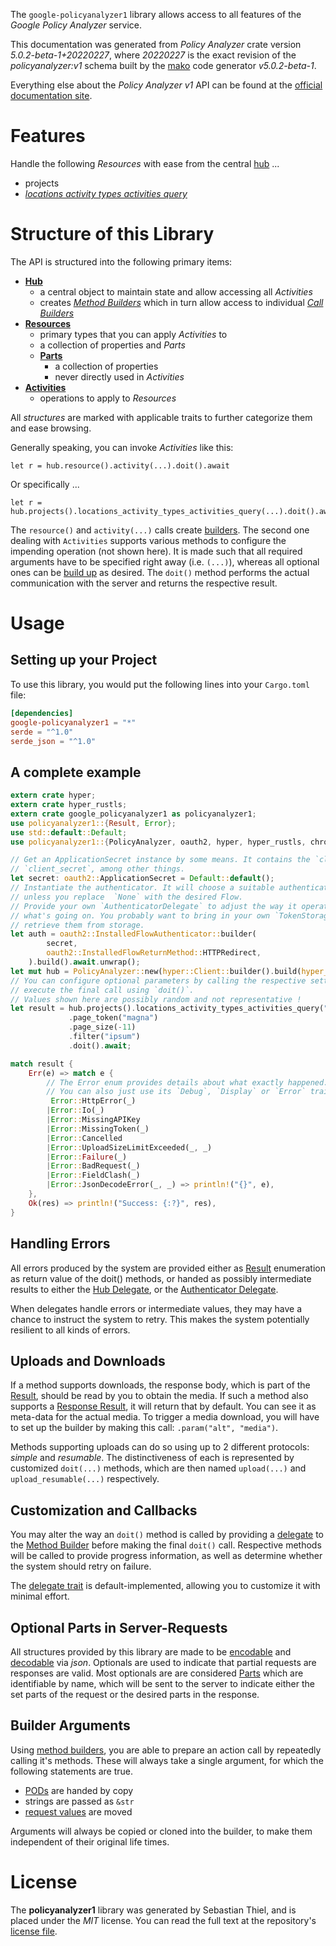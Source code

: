 <!---
DO NOT EDIT !
This file was generated automatically from 'src/generator/templates/api/README.md.mako'
DO NOT EDIT !
-->
The `google-policyanalyzer1` library allows access to all features of the *Google Policy Analyzer* service.

This documentation was generated from *Policy Analyzer* crate version *5.0.2-beta-1+20220227*, where *20220227* is the exact revision of the *policyanalyzer:v1* schema built by the [mako](http://www.makotemplates.org/) code generator *v5.0.2-beta-1*.

Everything else about the *Policy Analyzer* *v1* API can be found at the
[official documentation site](https://www.google.com).
# Features

Handle the following *Resources* with ease from the central [hub](https://docs.rs/google-policyanalyzer1/5.0.2-beta-1+20220227/google_policyanalyzer1/PolicyAnalyzer) ... 

* projects
 * [*locations activity types activities query*](https://docs.rs/google-policyanalyzer1/5.0.2-beta-1+20220227/google_policyanalyzer1/api::ProjectLocationActivityTypeActivityQueryCall)




# Structure of this Library

The API is structured into the following primary items:

* **[Hub](https://docs.rs/google-policyanalyzer1/5.0.2-beta-1+20220227/google_policyanalyzer1/PolicyAnalyzer)**
    * a central object to maintain state and allow accessing all *Activities*
    * creates [*Method Builders*](https://docs.rs/google-policyanalyzer1/5.0.2-beta-1+20220227/google_policyanalyzer1/client::MethodsBuilder) which in turn
      allow access to individual [*Call Builders*](https://docs.rs/google-policyanalyzer1/5.0.2-beta-1+20220227/google_policyanalyzer1/client::CallBuilder)
* **[Resources](https://docs.rs/google-policyanalyzer1/5.0.2-beta-1+20220227/google_policyanalyzer1/client::Resource)**
    * primary types that you can apply *Activities* to
    * a collection of properties and *Parts*
    * **[Parts](https://docs.rs/google-policyanalyzer1/5.0.2-beta-1+20220227/google_policyanalyzer1/client::Part)**
        * a collection of properties
        * never directly used in *Activities*
* **[Activities](https://docs.rs/google-policyanalyzer1/5.0.2-beta-1+20220227/google_policyanalyzer1/client::CallBuilder)**
    * operations to apply to *Resources*

All *structures* are marked with applicable traits to further categorize them and ease browsing.

Generally speaking, you can invoke *Activities* like this:

```Rust,ignore
let r = hub.resource().activity(...).doit().await
```

Or specifically ...

```ignore
let r = hub.projects().locations_activity_types_activities_query(...).doit().await
```

The `resource()` and `activity(...)` calls create [builders][builder-pattern]. The second one dealing with `Activities` 
supports various methods to configure the impending operation (not shown here). It is made such that all required arguments have to be 
specified right away (i.e. `(...)`), whereas all optional ones can be [build up][builder-pattern] as desired.
The `doit()` method performs the actual communication with the server and returns the respective result.

# Usage

## Setting up your Project

To use this library, you would put the following lines into your `Cargo.toml` file:

```toml
[dependencies]
google-policyanalyzer1 = "*"
serde = "^1.0"
serde_json = "^1.0"
```

## A complete example

```Rust
extern crate hyper;
extern crate hyper_rustls;
extern crate google_policyanalyzer1 as policyanalyzer1;
use policyanalyzer1::{Result, Error};
use std::default::Default;
use policyanalyzer1::{PolicyAnalyzer, oauth2, hyper, hyper_rustls, chrono, FieldMask};

// Get an ApplicationSecret instance by some means. It contains the `client_id` and 
// `client_secret`, among other things.
let secret: oauth2::ApplicationSecret = Default::default();
// Instantiate the authenticator. It will choose a suitable authentication flow for you, 
// unless you replace  `None` with the desired Flow.
// Provide your own `AuthenticatorDelegate` to adjust the way it operates and get feedback about 
// what's going on. You probably want to bring in your own `TokenStorage` to persist tokens and
// retrieve them from storage.
let auth = oauth2::InstalledFlowAuthenticator::builder(
        secret,
        oauth2::InstalledFlowReturnMethod::HTTPRedirect,
    ).build().await.unwrap();
let mut hub = PolicyAnalyzer::new(hyper::Client::builder().build(hyper_rustls::HttpsConnectorBuilder::new().with_native_roots().https_or_http().enable_http1().enable_http2().build()), auth);
// You can configure optional parameters by calling the respective setters at will, and
// execute the final call using `doit()`.
// Values shown here are possibly random and not representative !
let result = hub.projects().locations_activity_types_activities_query("parent")
             .page_token("magna")
             .page_size(-11)
             .filter("ipsum")
             .doit().await;

match result {
    Err(e) => match e {
        // The Error enum provides details about what exactly happened.
        // You can also just use its `Debug`, `Display` or `Error` traits
         Error::HttpError(_)
        |Error::Io(_)
        |Error::MissingAPIKey
        |Error::MissingToken(_)
        |Error::Cancelled
        |Error::UploadSizeLimitExceeded(_, _)
        |Error::Failure(_)
        |Error::BadRequest(_)
        |Error::FieldClash(_)
        |Error::JsonDecodeError(_, _) => println!("{}", e),
    },
    Ok(res) => println!("Success: {:?}", res),
}

```
## Handling Errors

All errors produced by the system are provided either as [Result](https://docs.rs/google-policyanalyzer1/5.0.2-beta-1+20220227/google_policyanalyzer1/client::Result) enumeration as return value of
the doit() methods, or handed as possibly intermediate results to either the 
[Hub Delegate](https://docs.rs/google-policyanalyzer1/5.0.2-beta-1+20220227/google_policyanalyzer1/client::Delegate), or the [Authenticator Delegate](https://docs.rs/yup-oauth2/*/yup_oauth2/trait.AuthenticatorDelegate.html).

When delegates handle errors or intermediate values, they may have a chance to instruct the system to retry. This 
makes the system potentially resilient to all kinds of errors.

## Uploads and Downloads
If a method supports downloads, the response body, which is part of the [Result](https://docs.rs/google-policyanalyzer1/5.0.2-beta-1+20220227/google_policyanalyzer1/client::Result), should be
read by you to obtain the media.
If such a method also supports a [Response Result](https://docs.rs/google-policyanalyzer1/5.0.2-beta-1+20220227/google_policyanalyzer1/client::ResponseResult), it will return that by default.
You can see it as meta-data for the actual media. To trigger a media download, you will have to set up the builder by making
this call: `.param("alt", "media")`.

Methods supporting uploads can do so using up to 2 different protocols: 
*simple* and *resumable*. The distinctiveness of each is represented by customized 
`doit(...)` methods, which are then named `upload(...)` and `upload_resumable(...)` respectively.

## Customization and Callbacks

You may alter the way an `doit()` method is called by providing a [delegate](https://docs.rs/google-policyanalyzer1/5.0.2-beta-1+20220227/google_policyanalyzer1/client::Delegate) to the 
[Method Builder](https://docs.rs/google-policyanalyzer1/5.0.2-beta-1+20220227/google_policyanalyzer1/client::CallBuilder) before making the final `doit()` call. 
Respective methods will be called to provide progress information, as well as determine whether the system should 
retry on failure.

The [delegate trait](https://docs.rs/google-policyanalyzer1/5.0.2-beta-1+20220227/google_policyanalyzer1/client::Delegate) is default-implemented, allowing you to customize it with minimal effort.

## Optional Parts in Server-Requests

All structures provided by this library are made to be [encodable](https://docs.rs/google-policyanalyzer1/5.0.2-beta-1+20220227/google_policyanalyzer1/client::RequestValue) and 
[decodable](https://docs.rs/google-policyanalyzer1/5.0.2-beta-1+20220227/google_policyanalyzer1/client::ResponseResult) via *json*. Optionals are used to indicate that partial requests are responses 
are valid.
Most optionals are are considered [Parts](https://docs.rs/google-policyanalyzer1/5.0.2-beta-1+20220227/google_policyanalyzer1/client::Part) which are identifiable by name, which will be sent to 
the server to indicate either the set parts of the request or the desired parts in the response.

## Builder Arguments

Using [method builders](https://docs.rs/google-policyanalyzer1/5.0.2-beta-1+20220227/google_policyanalyzer1/client::CallBuilder), you are able to prepare an action call by repeatedly calling it's methods.
These will always take a single argument, for which the following statements are true.

* [PODs][wiki-pod] are handed by copy
* strings are passed as `&str`
* [request values](https://docs.rs/google-policyanalyzer1/5.0.2-beta-1+20220227/google_policyanalyzer1/client::RequestValue) are moved

Arguments will always be copied or cloned into the builder, to make them independent of their original life times.

[wiki-pod]: http://en.wikipedia.org/wiki/Plain_old_data_structure
[builder-pattern]: http://en.wikipedia.org/wiki/Builder_pattern
[google-go-api]: https://github.com/google/google-api-go-client

# License
The **policyanalyzer1** library was generated by Sebastian Thiel, and is placed 
under the *MIT* license.
You can read the full text at the repository's [license file][repo-license].

[repo-license]: https://github.com/Byron/google-apis-rsblob/main/LICENSE.md

